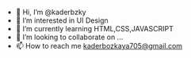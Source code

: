 - 👋 Hi, I’m @kaderbzky
- 👀 I’m interested in UI Design 
- 🌱 I’m currently learning HTML,CSS,JAVASCRIPT
- 💞️ I’m looking to collaborate on ...
- 📫 How to reach me kaderbozkaya705@gmail.com

<!---
kaderbzky/kaderbzky is a ✨ special ✨ repository because its `README.md` (this file) appears on your GitHub profile.
You can click the Preview link to take a look at your changes.
--->
